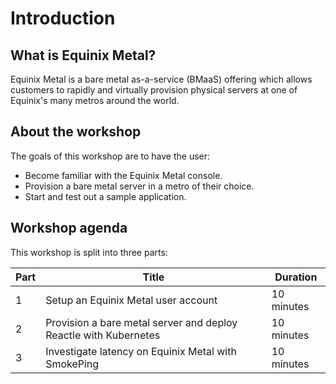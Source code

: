 # Introduction

## What is Equinix Metal?

Equinix Metal is a bare metal as-a-service (BMaaS) offering which allows customers to rapidly and virtually provision physical servers at one of Equinix's many metros around the world.

## About the workshop

The goals of this workshop are to have the user:

* Become familiar with the Equinix Metal console.
* Provision a bare metal server in a metro of their choice.
* Start and test out a sample application.

## Workshop agenda

This workshop is split into three parts:

| Part | Title | Duration |
| - | - | - |
| 1 | Setup an Equinix Metal user account | 10 minutes |
| 2 | Provision a bare metal server and deploy Reactle with Kubernetes | 10 minutes |
| 3 | Investigate latency on Equinix Metal with SmokePing | 10 minutes |

